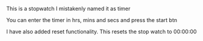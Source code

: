 This is a stopwatch 
I mistakenly named it as timer 

You can enter the timer in hrs, mins and secs and press the start btn 

I have also added reset functionality. This resets the stop watch to 00:00:00
